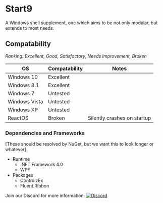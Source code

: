 # Start9
A Windows shell supplement, one which aims to be not only modular, but extends to most needs.

## Compatability
*Ranking: Excellent, Good, Satisfactory, Needs Improvement, Broken*

| OS            | Compatability | Notes |
| ------------- |---------------|---|
| Windows 10    | Excellent     ||
| Windows 8.1   | Excellent     ||
| Windows 7     | Untested      ||
| Windows Vista | Untested      ||
| Windows XP    | Untested      ||
| ReactOS       | Broken        | Silently crashes on startup|

### Dependencies and Frameworks
[These should be resolved by NuGet, but we want this to look longer or whatever]
- Runtime
  - .NET Framework 4.0
  - WPF
- Packages
  - ControlzEx
  - Fluent.Ribbon

Join our Discord for more information: [![Discord](https://img.shields.io/discord/321793250602254336.svg?style=flat-square)]()
